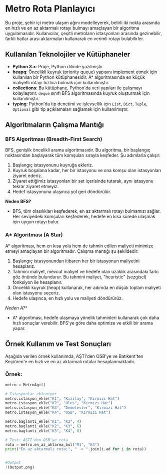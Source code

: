 # Metro Rota Planlayıcı

Bu proje, şehir içi metro ulaşım ağını modelleyerek, belirli iki nokta arasında en hızlı ve en az aktarmalı rotayı bulmayı amaçlayan bir algoritma uygulamasıdır. Kullanıcılar, çeşitli metroların istasyonları arasında gezinebilir, farklı hatlar arası aktarmaları kullanarak en verimli rotayı bulabilirler.

## Kullanılan Teknolojiler ve Kütüphaneler

- **Python 3.x**: Proje, Python dilinde yazılmıştır.
- **heapq**: Öncelikli kuyruk (priority queue) yapısını implement etmek için kullanılan bir Python kütüphanesidir. A* algoritmasında en küçük maliyetli rotayı hızlıca bulmak için kullanılmıştır.
- **collections**: Bu kütüphane, Python'da veri yapıları ile çalışmayı kolaylaştırır. `deque` sınıfı BFS algoritmasında kuyruk oluşturmak için kullanılmıştır.
- **typing**: Python'da tip denetimi ve işlevsellik için `List`, `Dict`, `Tuple`, `Optional` gibi tip açıklamaları sağlamak için kullanılmıştır.

## Algoritmaların Çalışma Mantığı

### BFS Algoritması (Breadth-First Search)

BFS, genişlik öncelikli arama algoritmasıdır. Bu algoritma, bir başlangıç noktasından başlayarak tüm komşuları sırayla keşfeder. Şu adımlarla çalışır:
1. Başlangıç istasyonunu kuyruğa ekleriz.
2. Kuyruk boşalana kadar, her bir istasyonu ve ona komşu olan istasyonları ziyaret ederiz.
3. Ziyaret ettiğimiz istasyonları bir set içerisinde tutarak, aynı istasyonu tekrar ziyaret etmeyiz.
4. Hedef istasyonuna ulaşınca yol geri döndürülür.

**Neden BFS?**
- BFS, tüm olasılıkları keşfederek, en az aktarmalı rotayı bulmamızı sağlar. Her seviyedeki komşuları keşfederek, hedefe en kısa sürede ulaşmak için uygun rotayı bulur.

### A* Algoritması (A Star)

A* algoritması, hem en kısa yolu hem de tahmin edilen maliyeti minimize etmeyi amaçlayan bir algoritmadır. Çalışma mantığı şu şekildedir:
1. Başlangıç istasyonundan itibaren her bir istasyonun maliyetini hesaplarız.
2. Tahmini maliyet, mevcut maliyet ve hedefe olan uzaklık arasındaki farkı göz önünde bulundurur. Bu tahmini maliyet, "heuristic" (sezgisel) fonksiyon ile hesaplanır.
3. Öncelikli kuyruk (heap) kullanarak, her adımda en düşük toplam maliyeti olan istasyonu seçeriz.
4. Hedefe ulaşınca, en hızlı yolu ve maliyeti döndürürüz.

**Neden A*?**
- A* algoritması, hedefe ulaşmaya yönelik tahminleri kullanarak çok daha hızlı sonuçlar verebilir. BFS'ye göre daha optimize ve etkili bir arama yapar.

## Örnek Kullanım ve Test Sonuçları

Aşağıda verilen örnek kullanımda, AŞTİ'den OSB'ye ve Batıkent'ten Keçiören'e en hızlı ve en az aktarmalı rotalar hesaplanmaktadır.

### Örnek:
```python
metro = MetroAgi()

# İstasyonlar ekleniyor
metro.istasyon_ekle("K1", "Kızılay", "Kırmızı Hat")
metro.istasyon_ekle("K2", "Ulus", "Kırmızı Hat")
metro.istasyon_ekle("K3", "Demetevler", "Kırmızı Hat")
metro.istasyon_ekle("K4", "OSB", "Kırmızı Hat")

metro.baglanti_ekle("K1", "K2", 4)
metro.baglanti_ekle("K2", "K3", 6)
metro.baglanti_ekle("K3", "K4", 8)

# Test: AŞTİ'den OSB'ye rota
rota = metro.en_az_aktarma_bul("M1", "K4")
print("En az aktarmalı rota:", " -> ".join(i.ad for i in rota))


#Output
!(Output.png)

